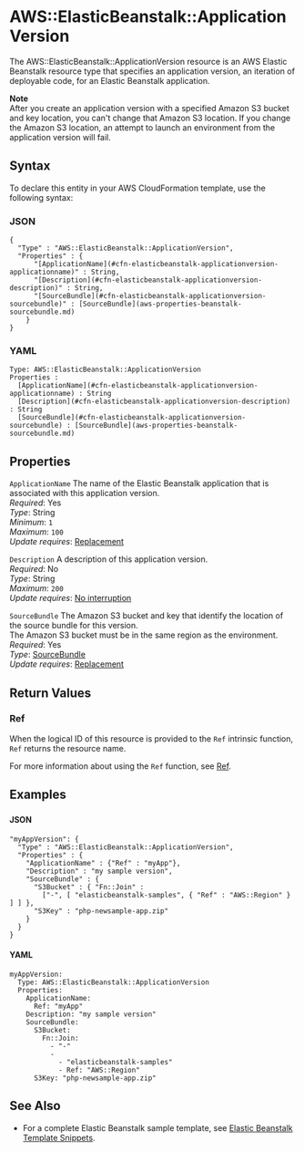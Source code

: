 # AWS::ElasticBeanstalk::ApplicationVersion<a name="aws-properties-beanstalk-version"></a>

The AWS::ElasticBeanstalk::ApplicationVersion resource is an AWS Elastic Beanstalk resource type that specifies an application version, an iteration of deployable code, for an Elastic Beanstalk application\.

**Note**  
After you create an application version with a specified Amazon S3 bucket and key location, you can't change that Amazon S3 location\. If you change the Amazon S3 location, an attempt to launch an environment from the application version will fail\.

## Syntax<a name="aws-properties-beanstalk-version-syntax"></a>

To declare this entity in your AWS CloudFormation template, use the following syntax:

### JSON<a name="aws-properties-beanstalk-version-syntax.json"></a>

```
{
  "Type" : "AWS::ElasticBeanstalk::ApplicationVersion",
  "Properties" : {
      "[ApplicationName](#cfn-elasticbeanstalk-applicationversion-applicationname)" : String,
      "[Description](#cfn-elasticbeanstalk-applicationversion-description)" : String,
      "[SourceBundle](#cfn-elasticbeanstalk-applicationversion-sourcebundle)" : [SourceBundle](aws-properties-beanstalk-sourcebundle.md)
    }
}
```

### YAML<a name="aws-properties-beanstalk-version-syntax.yaml"></a>

```
Type: AWS::ElasticBeanstalk::ApplicationVersion
Properties : 
﻿  [ApplicationName](#cfn-elasticbeanstalk-applicationversion-applicationname) : String
﻿  [Description](#cfn-elasticbeanstalk-applicationversion-description) : String
﻿  [SourceBundle](#cfn-elasticbeanstalk-applicationversion-sourcebundle) : [SourceBundle](aws-properties-beanstalk-sourcebundle.md)
```

## Properties<a name="aws-properties-beanstalk-version-properties"></a>

`ApplicationName`  <a name="cfn-elasticbeanstalk-applicationversion-applicationname"></a>
The name of the Elastic Beanstalk application that is associated with this application version\.  
*Required*: Yes  
*Type*: String  
*Minimum*: `1`  
*Maximum*: `100`  
*Update requires*: [Replacement](https://docs.aws.amazon.com/AWSCloudFormation/latest/UserGuide/using-cfn-updating-stacks-update-behaviors.html#update-replacement)

`Description`  <a name="cfn-elasticbeanstalk-applicationversion-description"></a>
A description of this application version\.  
*Required*: No  
*Type*: String  
*Maximum*: `200`  
*Update requires*: [No interruption](https://docs.aws.amazon.com/AWSCloudFormation/latest/UserGuide/using-cfn-updating-stacks-update-behaviors.html#update-no-interrupt)

`SourceBundle`  <a name="cfn-elasticbeanstalk-applicationversion-sourcebundle"></a>
The Amazon S3 bucket and key that identify the location of the source bundle for this version\.  
The Amazon S3 bucket must be in the same region as the environment\.
*Required*: Yes  
*Type*: [SourceBundle](aws-properties-beanstalk-sourcebundle.md)  
*Update requires*: [Replacement](https://docs.aws.amazon.com/AWSCloudFormation/latest/UserGuide/using-cfn-updating-stacks-update-behaviors.html#update-replacement)

## Return Values<a name="aws-properties-beanstalk-version-return-values"></a>

### Ref<a name="aws-properties-beanstalk-version-return-values-ref"></a>

When the logical ID of this resource is provided to the `Ref` intrinsic function, `Ref` returns the resource name\.

For more information about using the `Ref` function, see [Ref](https://docs.aws.amazon.com/AWSCloudFormation/latest/UserGuide/intrinsic-function-reference-ref.html)\.

## Examples<a name="aws-properties-beanstalk-version--examples"></a>

### <a name="aws-properties-beanstalk-version--examples--"></a>

#### JSON<a name="aws-properties-beanstalk-version--examples----json"></a>

```
"myAppVersion": { 
  "Type" : "AWS::ElasticBeanstalk::ApplicationVersion",
  "Properties" : {
    "ApplicationName" : {"Ref" : "myApp"},
    "Description" : "my sample version",
    "SourceBundle" : {
      "S3Bucket" : { "Fn::Join" :
        ["-", [ "elasticbeanstalk-samples", { "Ref" : "AWS::Region" } ] ] },
      "S3Key" : "php-newsample-app.zip"
    } 
  }
}
```

#### YAML<a name="aws-properties-beanstalk-version--examples----yaml"></a>

```
myAppVersion: 
  Type: AWS::ElasticBeanstalk::ApplicationVersion
  Properties: 
    ApplicationName: 
      Ref: "myApp"
    Description: "my sample version"
    SourceBundle: 
      S3Bucket: 
        Fn::Join: 
          - "-"
          - 
            - "elasticbeanstalk-samples"
            - Ref: "AWS::Region"
      S3Key: "php-newsample-app.zip"
```

## See Also<a name="aws-properties-beanstalk-version--seealso"></a>
+ For a complete Elastic Beanstalk sample template, see [Elastic Beanstalk Template Snippets](https://docs.aws.amazon.com/AWSCloudFormation/latest/UserGuide/quickref-elasticbeanstalk.html)\.